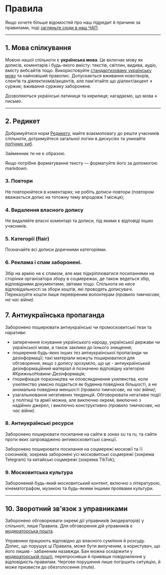 # Правила

Якщо хочете більше відомостей про наш підредит й причини за правилами, тоді [загляньте сюди в наш ЧАП](/r/ukraine_ua/wiki/faq).

***

## 1. Мова спілкування

Мовою нашої спільноти є **українська мова**. Це включає мову як дописів, коментарів і будь-якого вмісту: текстів, світлин, видива, аудіо, вмісту вебсайтів тощо. Використовуйте [стандартизовану українську мову](https://w.wiki/8w7f) та найновіший правопис. Допускається вживання новотворів, сленґів та діялектизмів/акцентів, але пам'ятайте що діалект/акцент ≠ суржик; вживання суржику заборонене.

Дозволяються українські латиниця та кирилиця; нагадаємо, що мова ≠ письмо.

***

## 2. Редикет

Добримуйтися норм [Редикету](t.ly/z2AGx ), майте взаємоповагу до решти учасників спільноти, дотримуйтеся загальної логіки в дискусіях та уникайте [лоґічних хиб](https://w.wiki/8w8A).

Займенник _ти_ не є образою.

Якщо потрібне форматування тексту — форматуйте його за допомогою markdown.

### 3. Повтори

Не повторюйтеся в коментарях; не робіть дописи-повтори (повтором вважається допис на тотожну тему впродовж 1 місяця);

### 4. Видалення власного допису

Не видаляйте власні коментарі та дописи, під якими є відповіді інших учасників.

### 5. Категорії (flair)

Позначайте всі дописи доречними категоріями.

### 6. Реклама і спам заборонені.

Збір на армію не є спамом, але має підкріплюватися посиланнями на сторінки організатора збору в соцмережах, де також ведеться збір, відповідними документами, звітами тощо. Спільнота не несе відповідальності за збори коштів, які проводять дописувачі. Переказуйте кошти лише перевіреним волонтерам _(правило тимчасове, на час війни)_.

## 7. Антиукраїнська пропаганда

Заборонено поширювати антиукраїнські чи промосковитські тези та наративи:

- заперечення існування українського народу, української держави чи української мови, а також заклики до їхнього знищення;
- поширення будь-яких інших тез антиукраїнської пропаганди чи дезінформації; такі матеріали можуть поширюватися для обговорення, якщо з допису зрозуміло, що це - антиукраїнський дезінформаційний матеріал й позначено відповідну категорію #КрижньоНовини-Дезінформація;
- ґлорифікація поразництва чи оповсякденення ухилянства, коли ухилянство умисно подається як буденна поведінка більшості, а не аномальна поведінка меншості _(правило тимчасове, на час війни)_;
- узагальнювання негативних тенденцій. Обговорювати негативні події у політиці та армії можна, але виключно окремі, виключно з надійних джерел, і виключно конструктивно _(правило тимчасове, на час війни)_.

### 8. Антиукраїнські ресурси 

Заборонено поширювати посилання на сайти в зонах su та ru, та сайти проти яких запроваджено антимосковитські санкції.

Заборонено поширювати посилання на соцмережі московії та її союзників; зокрема заборонені усі московитські соцмережі (зокрема Telegram) та китайські соцмережі (зокрема TikTok);

### 9. Московитська культура

Заборонений будь-який московитський контент, включно з літературою, кінематографом, музикою та будь-якими іншими проявами культури.
        
***

## 10. Зворотний зв'язок з управниками

Заборонено обговорювати окремі дії управників (модераторів) у спільноті, лише Правила. Для обговорення дій управників є [модераторська пошта](/message/compose/?to=/r/Ukraine_UA).

Управники працюють відповідно до власного сумління й розсуду. Допис, що порушує ці Правила, може бути вилученим, а користувач, що його лишив - забаненим назавжди. Бан можна оскаржити у [модераторській пошті](/message/compose/?to=/r/Ukraine_UA), перепросивши й привівши повідомлення у відповідність правилам. Чергове порушення лише погіршить ситуяцію, й може призвести до обезголосення (mute).
